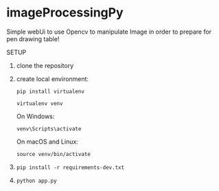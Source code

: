 # imageProcessingPy

Simple webUi to use Opencv to manipulate Image in order to prepare for pen drawing table!

SETUP

1. clone the repository

2. create local environment:  
  
    `pip install virtualenv`

    `virtualenv venv`
  
    On Windows:
  
    `venv\Scripts\activate`
  
    On macOS and Linux:
  
    `source venv/bin/activate`
    
3. `pip install -r requirements-dev.txt`

4. `python app.py`

